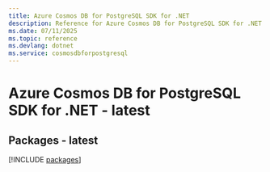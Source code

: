 ```yaml
---
title: Azure Cosmos DB for PostgreSQL SDK for .NET
description: Reference for Azure Cosmos DB for PostgreSQL SDK for .NET
ms.date: 07/11/2025
ms.topic: reference
ms.devlang: dotnet
ms.service: cosmosdbforpostgresql
---
```

# Azure Cosmos DB for PostgreSQL SDK for .NET - latest
## Packages - latest
[!INCLUDE [packages](cosmos-db-for-postgresql-index.md)]